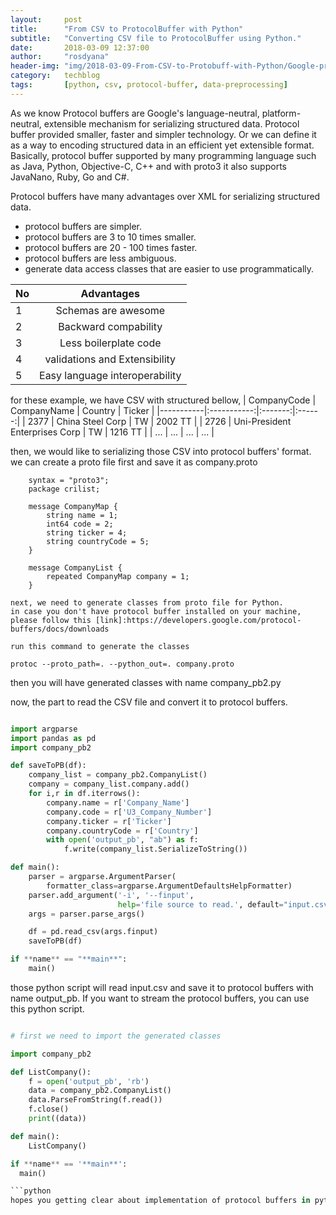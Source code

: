 ```yaml
---
layout:     post
title:      "From CSV to ProtocolBuffer with Python"
subtitle:   "Converting CSV file to ProtocolBuffer using Python."
date:       2018-03-09 12:37:00
author:     "rosdyana"
header-img: "img/2018-03-09-From-CSV-to-Protobuff-with-Python/Google-protocol-buffer.png"
category:   techblog
tags:       [python, csv, protocol-buffer, data-preprocessing]
---
```


As we know Protocol buffers are Google's language-neutral, platform-neutral, extensible mechanism for serializing structured data.
Protocol buffer provided smaller, faster and simpler technology. Or we can define it as a way to encoding structured data in an efficient yet extensible format.
Basically, protocol buffer supported by many programming language such as Java, Python, Objective-C, C++ and with proto3 it also supports JavaNano, Ruby, Go and C#.

Protocol buffers have many advantages over XML for serializing structured data.

-   protocol buffers are simpler.
-   protocol buffers are 3 to 10 times smaller.
-   protocol buffers are 20 - 100 times faster.
-   protocol buffers are less ambiguous.
-   generate data access classes that are easier to use programmatically.

| No  |           Advantages           |
| --- | :----------------------------: |
| 1   |       Schemas are awesome      |
| 2   |      Backward compability      |
| 3   |      Less boilerplate code     |
| 4   |  validations and Extensibility |
| 5   | Easy language interoperability |

for these example, we have CSV with structured bellow,
| CompanyCode | CompanyName | Country | Ticker |
|-----------|:-----------:|:-------:|:------:|
| 2377 | China Steel Corp | TW | 2002 TT |
| 2726 | Uni-President Enterprises Corp | TW | 1216 TT |
| ... | ... | ... | ... |

then, we would like to serializing those CSV into protocol buffers' format.
we can create a proto file first and save it as company.proto

```protoc
    syntax = "proto3";
    package crilist;

    message CompanyMap {
        string name = 1;
        int64 code = 2;
        string ticker = 4;
        string countryCode = 5;
    }

    message CompanyList {
        repeated CompanyMap company = 1;
    }
```

    next, we need to generate classes from proto file for Python.
    in case you don't have protocol buffer installed on your machine, please follow this [link]:https://developers.google.com/protocol-buffers/docs/downloads

    run this command to generate the classes

```console
protoc --proto_path=. --python_out=. company.proto

```

then you will have generated classes with name company_pb2.py

now, the part to read the CSV file and convert it to protocol buffers.

```python

import argparse
import pandas as pd
import company_pb2

def saveToPB(df):
    company_list = company_pb2.CompanyList()
    company = company_list.company.add()
    for i,r in df.iterrows():
        company.name = r['Company_Name']
        company.code = r['U3_Company_Number']
        company.ticker = r['Ticker']
        company.countryCode = r['Country']
        with open('output_pb', "ab") as f:
            f.write(company_list.SerializeToString())

def main():
    parser = argparse.ArgumentParser(
        formatter_class=argparse.ArgumentDefaultsHelpFormatter)
    parser.add_argument('-i', '--finput',
                        help='file source to read.', default="input.csv")
    args = parser.parse_args()

    df = pd.read_csv(args.finput)
    saveToPB(df)

if **name** == "**main**":
    main()

```
those python script will read input.csv and save it to protocol buffers with name output_pb.
If you want to stream the protocol buffers, you can use this python script.

```python

# first we need to import the generated classes

import company_pb2

def ListCompany():
    f = open('output_pb', 'rb')
    data = company_pb2.CompanyList()
    data.ParseFromString(f.read())
    f.close()
    print((data))

def main():
    ListCompany()

if **name** == '**main**':
  main()

```python
hopes you getting clear about implementation of protocol buffers in python.
```
